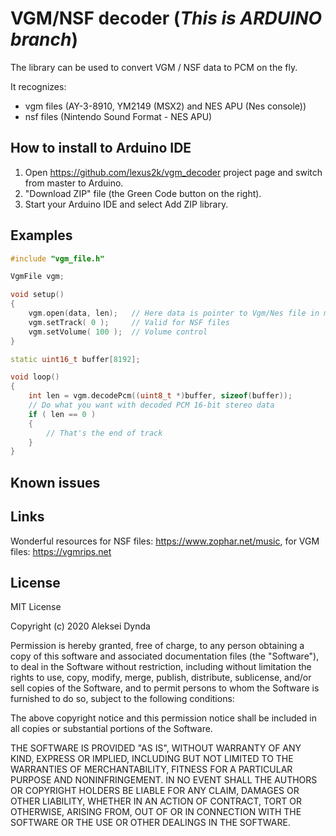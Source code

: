 # VGM/NSF decoder (*This is ARDUINO branch*)

The library can be used to convert VGM / NSF data to PCM on the fly.

It recognizes:
 * vgm files (AY-3-8910, YM2149 (MSX2) and NES APU (Nes console))
 * nsf files (Nintendo Sound Format - NES APU)

## How to install to Arduino IDE

1. Open https://github.com/lexus2k/vgm_decoder project page and switch from master to Arduino.
2. "Download ZIP" file (the Green Code button on the right).
3. Start your Arduino IDE and select Add ZIP library.

## Examples

```.cpp
#include "vgm_file.h"

VgmFile vgm;

void setup()
{
    vgm.open(data, len);   // Here data is pointer to Vgm/Nes file in memory
    vgm.setTrack( 0 );     // Valid for NSF files
    vgm.setVolume( 100 );  // Volume control
}

static uint16_t buffer[8192];

void loop()
{
    int len = vgm.decodePcm((uint8_t *)buffer, sizeof(buffer));
    // Do what you want with decoded PCM 16-bit stereo data
    if ( len == 0 )
    {
        // That's the end of track
    }
}

```

## Known issues

## Links

Wonderful resources for NSF files: https://www.zophar.net/music, for VGM files: https://vgmrips.net

## License

MIT License

Copyright (c) 2020 Aleksei Dynda

Permission is hereby granted, free of charge, to any person obtaining a copy
of this software and associated documentation files (the "Software"), to deal
in the Software without restriction, including without limitation the rights
to use, copy, modify, merge, publish, distribute, sublicense, and/or sell
copies of the Software, and to permit persons to whom the Software is
furnished to do so, subject to the following conditions:

The above copyright notice and this permission notice shall be included in all
copies or substantial portions of the Software.

THE SOFTWARE IS PROVIDED "AS IS", WITHOUT WARRANTY OF ANY KIND, EXPRESS OR
IMPLIED, INCLUDING BUT NOT LIMITED TO THE WARRANTIES OF MERCHANTABILITY,
FITNESS FOR A PARTICULAR PURPOSE AND NONINFRINGEMENT. IN NO EVENT SHALL THE
AUTHORS OR COPYRIGHT HOLDERS BE LIABLE FOR ANY CLAIM, DAMAGES OR OTHER
LIABILITY, WHETHER IN AN ACTION OF CONTRACT, TORT OR OTHERWISE, ARISING FROM,
OUT OF OR IN CONNECTION WITH THE SOFTWARE OR THE USE OR OTHER DEALINGS IN THE
SOFTWARE.
